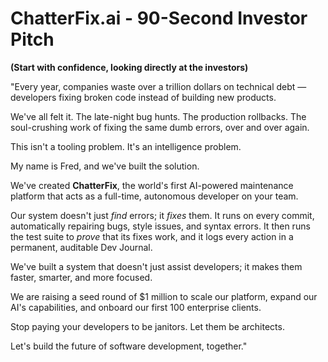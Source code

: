 # ChatterFix.ai - 90-Second Investor Pitch

**(Start with confidence, looking directly at the investors)**

"Every year, companies waste over a trillion dollars on technical debt — developers fixing broken code instead of building new products.

We've all felt it. The late-night bug hunts. The production rollbacks. The soul-crushing work of fixing the same dumb errors, over and over again.

This isn't a tooling problem. It's an intelligence problem.

My name is Fred, and we've built the solution.

We've created **ChatterFix**, the world's first AI-powered maintenance platform that acts as a full-time, autonomous developer on your team.

Our system doesn't just *find* errors; it *fixes* them. It runs on every commit, automatically repairing bugs, style issues, and syntax errors. It then runs the test suite to *prove* that its fixes work, and it logs every action in a permanent, auditable Dev Journal.

We've built a system that doesn't just assist developers; it makes them faster, smarter, and more focused.

We are raising a seed round of $1 million to scale our platform, expand our AI's capabilities, and onboard our first 100 enterprise clients.

Stop paying your developers to be janitors. Let them be architects.

Let's build the future of software development, together."
